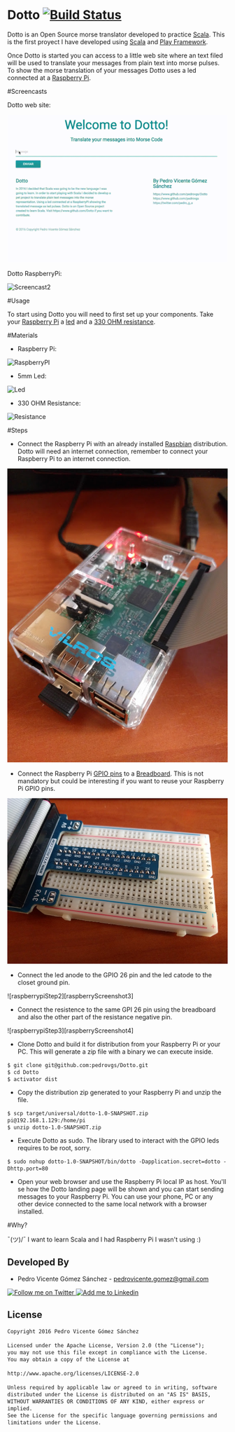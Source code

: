 Dotto [![Build Status](https://travis-ci.org/pedrovgs/Dotto.svg?branch=master)](https://travis-ci.org/pedrovgs/Dotto)
=================================

Dotto is an Open Source morse translator developed to practice [Scala][scala]. This is the first proyect I have developed using [Scala][scala] and [Play Framework][playframework].

Once Dotto is started you can access to a little web site where an text filed will be used to translate your messages from plain text into morse pulses. To show the morse translation of your messages Dotto uses a led connected at a [Raspberry Pi][raspberrypi].

#Screencasts

Dotto web site:

![Screencast1][screencast1]

Dotto RaspberryPi:

![Screencast2][screencast2]

#Usage

To start using Dotto you will need to first set up your components. Take your [Raspberry Pi][raspberrypi] a [led][led] and a [330 OHM resistance][resistance]. 

#Materials

* Raspberry Pi:

![RaspberryPI][raspberryPiImage]

* 5mm Led:

![Led][led]

* 330 OHM Resistance:

![Resistance][resistance]

#Steps

* Connect the Raspberry Pi with an already installed [Raspbian][raspbian] distribution. Dotto will need an internet connection, remember to connect your Raspberry Pi to an internet connection.

![raspberrypiStep1][raspberryScreenshot1]

* Connect the Raspberry Pi [GPIO pins][gpio] to a [Breadboard][breadboard]. This is not mandatory but could be interesting if you want to reuse your Raspberry Pi GPIO pins. 

![raspberrypiStep2][raspberryScreenshot2]

* Connect the led anode to the GPIO 26 pin and the led catode to the closet ground pin.

![raspberrypiStep2][raspberryScreenshot3]

* Connect the resistence to the same GPI 26 pin using the breadboard and also the other part of the resistance negative pin.

![raspberrypiStep3][raspberryScreenshot4]

* Clone Dotto and build it for distribution from your Raspberry Pi or your PC. This will generate a zip file with a binary we can execute inside.

```
$ git clone git@github.com:pedrovgs/Dotto.git
$ cd Dotto
$ activator dist
```

* Copy the distribution zip generated to your Raspberry Pi and unzip the file.

```
$ scp target/universal/dotto-1.0-SNAPSHOT.zip pi@192.168.1.129:/home/pi
$ unzip dotto-1.0-SNAPSHOT.zip
```

* Execute Dotto as sudo. The library used to interact with the GPIO leds requires to be root, sorry.

```
$ sudo nohup dotto-1.0-SNAPSHOT/bin/dotto -Dapplication.secret=dotto -Dhttp.port=80
```

* Open your web browser and use the Raspberry Pi local IP as host. You'll se how the Dotto landing page will be shown and you can start sending messages to your Raspberry Pi. You can use your phone, PC or any other device connected to the same local network with a browser installed.

#Why?

¯\(ツ)/¯ I want to learn Scala and I had Raspberry Pi I wasn't using :)


Developed By
------------

* Pedro Vicente Gómez Sánchez - <pedrovicente.gomez@gmail.com>

<a href="https://twitter.com/pedro_g_s">
  <img alt="Follow me on Twitter" src="https://image.freepik.com/iconos-gratis/twitter-logo_318-40209.jpg" height="60" width="60"/>
</a>
<a href="https://es.linkedin.com/in/pedrovgs">
  <img alt="Add me to Linkedin" src="https://image.freepik.com/iconos-gratis/boton-del-logotipo-linkedin_318-84979.png" height="60" width="60"/>
</a>

License
-------

    Copyright 2016 Pedro Vicente Gómez Sánchez

    Licensed under the Apache License, Version 2.0 (the "License");
    you may not use this file except in compliance with the License.
    You may obtain a copy of the License at

    http://www.apache.org/licenses/LICENSE-2.0

    Unless required by applicable law or agreed to in writing, software
    distributed under the License is distributed on an "AS IS" BASIS,
    WITHOUT WARRANTIES OR CONDITIONS OF ANY KIND, either express or implied.
    See the License for the specific language governing permissions and
    limitations under the License.
   
   
[playframework]: https://www.playframework.com/
[scala]: scala-lang.org
[raspberrypi]: https://www.raspberrypi.org/
[screencast1]: ./art/dottoScreencast.gif
[screencast2]: ./art/dottoRaspberrypiScreencast.gif
[led]: https://cdn.shopify.com/s/files/1/1040/8806/products/amarilloclaro5mm_c789318f-e943-4d0f-ae4f-96ff47544b06.jpeg?v=1454364402
[resistance]: https://shop.mchobby.be/116-large_default/resistance-10-kohms-10-pce.jpg
[raspberryPiImage]: https://www.adafruit.com/includes/templates/adafruit2013/images/little_pi.png
[raspbian]: https://www.raspbian.org/
[gpio]: https://www.raspberrypi.org/documentation/usage/gpio/
[breadboard]: https://en.wikipedia.org/wiki/Breadboard
[raspberryScreenshot1]: ./art/raspberryScreenshot1.jpg
[raspberryScreenshot2]: ./art/raspberryScreenshot2.jpg
